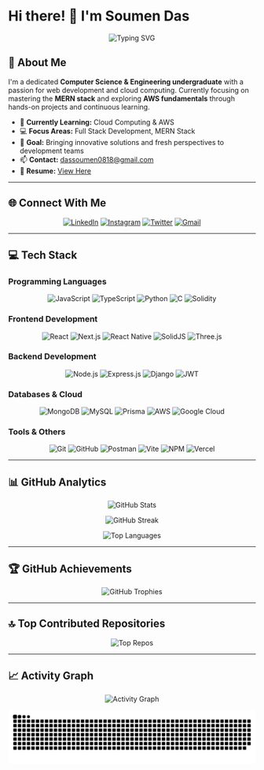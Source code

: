 # Hi there! 👋 I'm Soumen Das

<div align="center">
  <img src="https://readme-typing-svg.herokuapp.com?font=Fira+Code&pause=1000&color=2196F3&center=true&vCenter=true&width=435&lines=Full+Stack+Developer;MERN+Stack+Enthusiast;Cloud+Computing+Explorer;Always+Learning+New+Technologies" alt="Typing SVG" />
</div>

## 💫 About Me

I'm a dedicated **Computer Science & Engineering undergraduate** with a passion for web development and cloud computing. Currently focusing on mastering the **MERN stack** and exploring **AWS fundamentals** through hands-on projects and continuous learning.

- 🌱 **Currently Learning:** Cloud Computing & AWS
- 💻 **Focus Areas:** Full Stack Development, MERN Stack
- 🎯 **Goal:** Bringing innovative solutions and fresh perspectives to development teams
- 📫 **Contact:** dassoumen0818@gmail.com
- 📄 **Resume:** [View Here](https://www.canva.com/design/DAGltmrOziE/Rr0YbwtuyIU5CkbXfkZMNw/edit?utm_content=DAGltmrOziE&utm_campaign=designshare&utm_medium=link2&utm_source=sharebutton)

---

## 🌐 Connect With Me

<div align="center">
  
[![LinkedIn](https://img.shields.io/badge/LinkedIn-0077B5?style=for-the-badge&logo=linkedin&logoColor=white)](https://linkedin.com/in/soumen-das-76b867218)
[![Instagram](https://img.shields.io/badge/Instagram-E4405F?style=for-the-badge&logo=instagram&logoColor=white)](https://instagram.com/sou_men_8.18)
[![Twitter](https://img.shields.io/badge/Twitter-1DA1F2?style=for-the-badge&logo=twitter&logoColor=white)](https://x.com/soumendas334584)
[![Gmail](https://img.shields.io/badge/Gmail-D14836?style=for-the-badge&logo=gmail&logoColor=white)](mailto:dassoumen0818@gmail.com)

</div>

---

## 💻 Tech Stack

### Programming Languages
<div align="center">
  
![JavaScript](https://img.shields.io/badge/JavaScript-F7DF1E?style=for-the-badge&logo=javascript&logoColor=black)
![TypeScript](https://img.shields.io/badge/TypeScript-007ACC?style=for-the-badge&logo=typescript&logoColor=white)
![Python](https://img.shields.io/badge/Python-3776AB?style=for-the-badge&logo=python&logoColor=white)
![C](https://img.shields.io/badge/C-00599C?style=for-the-badge&logo=c&logoColor=white)
![Solidity](https://img.shields.io/badge/Solidity-363636?style=for-the-badge&logo=solidity&logoColor=white)

</div>

### Frontend Development
<div align="center">
  
![React](https://img.shields.io/badge/React-20232A?style=for-the-badge&logo=react&logoColor=61DAFB)
![Next.js](https://img.shields.io/badge/Next.js-000000?style=for-the-badge&logo=next.js&logoColor=white)
![React Native](https://img.shields.io/badge/React_Native-20232A?style=for-the-badge&logo=react&logoColor=61DAFB)
![SolidJS](https://img.shields.io/badge/SolidJS-2c4f7c?style=for-the-badge&logo=solid&logoColor=c8c9cb)
![Three.js](https://img.shields.io/badge/Three.js-000000?style=for-the-badge&logo=three.js&logoColor=white)

</div>

### Backend Development
<div align="center">
  
![Node.js](https://img.shields.io/badge/Node.js-339933?style=for-the-badge&logo=node.js&logoColor=white)
![Express.js](https://img.shields.io/badge/Express.js-000000?style=for-the-badge&logo=express&logoColor=white)
![Django](https://img.shields.io/badge/Django-092E20?style=for-the-badge&logo=django&logoColor=white)
![JWT](https://img.shields.io/badge/JWT-000000?style=for-the-badge&logo=JSON%20web%20tokens&logoColor=white)

</div>

### Databases & Cloud
<div align="center">
  
![MongoDB](https://img.shields.io/badge/MongoDB-4EA94B?style=for-the-badge&logo=mongodb&logoColor=white)
![MySQL](https://img.shields.io/badge/MySQL-005C84?style=for-the-badge&logo=mysql&logoColor=white)
![Prisma](https://img.shields.io/badge/Prisma-3982CE?style=for-the-badge&logo=Prisma&logoColor=white)
![AWS](https://img.shields.io/badge/AWS-232F3E?style=for-the-badge&logo=amazon-aws&logoColor=white)
![Google Cloud](https://img.shields.io/badge/Google_Cloud-4285F4?style=for-the-badge&logo=google-cloud&logoColor=white)

</div>

### Tools & Others
<div align="center">
  
![Git](https://img.shields.io/badge/Git-F05032?style=for-the-badge&logo=git&logoColor=white)
![GitHub](https://img.shields.io/badge/GitHub-100000?style=for-the-badge&logo=github&logoColor=white)
![Postman](https://img.shields.io/badge/Postman-FF6C37?style=for-the-badge&logo=postman&logoColor=white)
![Vite](https://img.shields.io/badge/Vite-646CFF?style=for-the-badge&logo=vite&logoColor=white)
![NPM](https://img.shields.io/badge/NPM-CB3837?style=for-the-badge&logo=npm&logoColor=white)
![Vercel](https://img.shields.io/badge/Vercel-000000?style=for-the-badge&logo=vercel&logoColor=white)

</div>

---

## 📊 GitHub Analytics

<div align="center">
  
![GitHub Stats](https://github-readme-stats.vercel.app/api?username=soumen0818&theme=neon&hide_border=false&include_all_commits=false&count_private=false)

![GitHub Streak](https://nirzak-streak-stats.vercel.app/?user=soumen0818&theme=neon&hide_border=false)

![Top Languages](https://github-readme-stats.vercel.app/api/top-langs/?username=soumen0818&theme=neon&hide_border=false&include_all_commits=false&count_private=false&layout=compact)

</div>

---

## 🏆 GitHub Achievements

<div align="center">
  
![GitHub Trophies](https://github-profile-trophy.vercel.app/?username=soumen0818&theme=tokyonight&no-frame=true&no-bg=false&margin-w=4&row=1)

</div>

---

## 🔝 Top Contributed Repositories

<div align="center">
  
![Top Repos](https://github-contributor-stats.vercel.app/api?username=soumen0818&limit=5&theme=tokyonight&combine_all_yearly_contributions=true)

</div>

---

## 📈 Activity Graph

<div align="center">
  
![Activity Graph](https://github-readme-activity-graph.vercel.app/graph?username=soumen0818&bg_color=1a1b27&color=38bdae&line=70a5fd&point=bf91f3&area=true&hide_border=true)

</div>


<div align="center">
  <img src="https://raw.githubusercontent.com/platane/snk/output/github-contribution-grid-snake-dark.svg" alt="Snake animation" />
</div>
